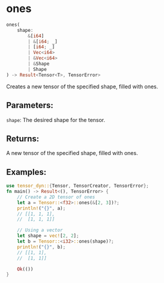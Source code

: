# ones
```rust
ones(
    shape: 
        &[i64]
        | &[i64; _]
        | [i64; _] 
        | Vec<i64> 
        | &Vec<i64>
        | &Shape
        | Shape
) -> Result<Tensor<T>, TensorError>
```
Creates a new tensor of the specified shape, filled with ones.

## Parameters:
`shape`: The desired shape for the tensor.

## Returns:
A new tensor of the specified shape, filled with ones.

## Examples:
```rust
use tensor_dyn::{Tensor, TensorCreator, TensorError};
fn main() -> Result<(), TensorError> {
    // Create a 2D tensor of ones
    let a = Tensor::<f32>::ones(&[2, 3])?;
    println!("{}", a);
    // [[1, 1, 1],
    //  [1, 1, 1]]

    // Using a vector
    let shape = vec![2, 2];
    let b = Tensor::<i32>::ones(shape)?;
    println!("{}", b);
    // [[1, 1],
    //  [1, 1]]

    Ok(())
}
```